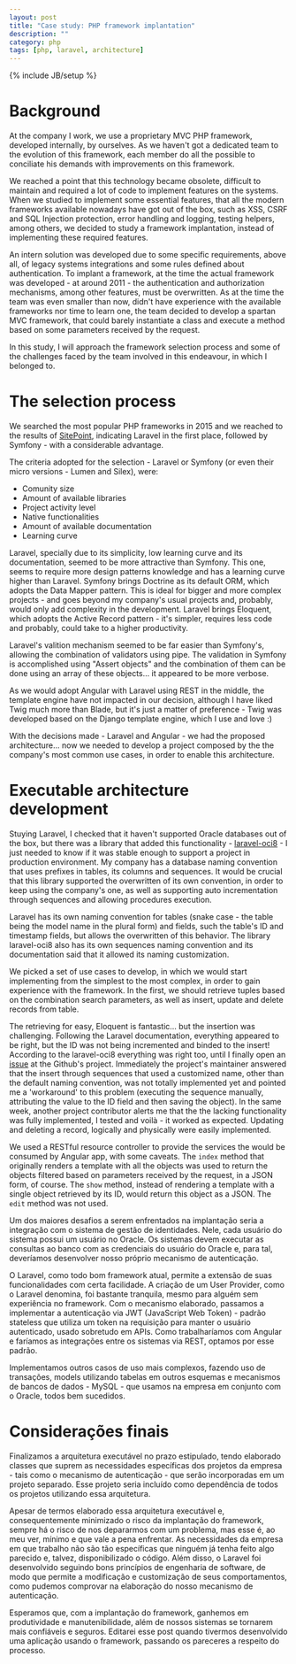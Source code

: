 ```yaml
---
layout: post
title: "Case study: PHP framework implantation"
description: ""
category: php
tags: [php, laravel, architecture]
---
```

{% include JB/setup %}

# Background

At the company I work, we use a proprietary MVC PHP framework, developed internally,
by ourselves. As we haven't got a dedicated team to the evolution of this framework,
each member do all the possible to conciliate his demands with improvements on
this framework.

We reached a point that this technology became obsolete, difficult to maintain and
required a lot of code to implement features on the systems. When we studied to
implement some essential features, that all the modern frameworks available
nowadays have got out of the box, such as XSS, CSRF and SQL Injection protection,
error handling and logging, testing helpers, among others, we decided
to study a framework implantation, instead of implementing these required features.

An intern solution was developed due to some specific requirements, above all,
of legacy systems integrations and some rules defined about authentication. To
implant a framework, at the time the actual framework was developed - at around
2011 - the authentication and authorization mechanisms, among other features,
must be overwritten. As at the time the team was even smaller than now,
didn't have experience with the available frameworks nor time to learn one,
the team decided to develop a spartan MVC framework, that could barely
instantiate a class and execute a method based on some parameters received
by the request.

In this study, I will approach the framework selection process and some of
the challenges faced by the team involved in this endeavour, in which I belonged to.

# The selection process

We searched the most popular PHP frameworks in 2015 and we reached to the
results of [SitePoint](http://www.sitepoint.com/best-php-framework-2015-sitepoint-survey-results/),
indicating Laravel in the first place, followed by Symfony - with a considerable
advantage.

The criteria adopted for the selection - Laravel or Symfony (or even their micro versions - Lumen and Silex), were:

- Comunity size
- Amount of available libraries
- Project activity level
- Native functionalities
- Amount of available documentation
- Learning curve

Laravel, specially due to its simplicity, low learning curve and its documentation,
seemed to be more attractive than Symfony. This one, seems to require more
design patterns knowledge and has a learning curve higher than Laravel. Symfony
brings Doctrine as its default ORM, which adopts the Data Mapper pattern. This is
ideal for bigger and more complex projects - and goes beyond my company's usual
projects and, probably, would only add complexity in the development. Laravel
brings Eloquent, which adopts the Active Record pattern - it's simpler, requires
less code and probably, could take to a higher productivity.

Laravel's valition mechanism seemed to be far easier than Symfony's, allowing
the combination of validators using pipe. The validation in Symfony
is accomplished using "Assert objects" and the combination of them can be done
using an array of these objects... it appeared to be more verbose.

As we would adopt Angular with Laravel using REST in the middle, the template
engine have not impacted in our decision, although I have liked Twig much more than
Blade, but it's just a matter of preference - Twig was developed based
on the Django template engine, which I use and love :)

With the decisions made - Laravel and Angular - we had the proposed architecture...
now we needed to develop a project composed by the the company's most common
use cases, in order to enable this architecture.

# Executable architecture development

Stuying Laravel, I checked that it haven't supported Oracle databases out of the
box, but there was a library that added this functionality - [laravel-oci8](https://github.com/yajra/laravel-oci8) - I just needed to know
if it was stable enough to support a project in production environment. My company
has a database naming convention that uses prefixes in tables, its columns and sequences.
It would be crucial that this library supported the overwritten of its own convention,
in order to keep using the company's one, as well as supporting auto incrementation
through sequences and allowing procedures execution.

Laravel has its own naming convention for tables (snake case - the table being the model
name in the plural form) and fields, such the table's ID and timestamp fields, but
allows the overwritten of this behavior. The library laravel-oci8 also has its own
sequences naming convention and its documentation said that it allowed its naming
customization.

We picked a set of use cases to develop, in which we would start implementing
from the simplest to the most complex, in order to gain experience with the
framework. In the first, we should retrieve tuples based on the combination
search parameters, as well as insert, update and delete records from table.

The retrieving for easy, Eloquent is fantastic... but the insertion was
challenging. Following the Laravel documentation, everything appeared to be right,
but the ID was not being incremented and binded to the insert! According to the
laravel-oci8 everything was right too, until I finally open an [issue](https://github.com/yajra/laravel-oci8/issues/155) at the Github's project.
Immediately the project's maintainer answered that the insert through sequences
that used a customized name, other than the default naming convention, was not
totally implemented yet and pointed me a 'workaround' to this problem (executing
the sequence manually, attributing the value to the ID field and then saving
the object). In the same week, another project contributor alerts me that the
the lacking functionality was fully implemented, I tested and voilà - it worked
as expected. Updating and deleting a record, logically and physically were
easily implemented.

We used a RESTful resource controller to provide the services the would be
consumed by Angular app, with some caveats. The `index` method that originally
renders a template with all the objects was used to return the objects filtered
based on parameters received by the request, in a JSON form, of course. The
`show` method, instead of rendering a template with a single object retrieved
by its ID, would return this object as a JSON. The `edit` method was not used.


Um dos maiores desafios a serem enfrentados na implantação seria a integração com
o sistema de gestão de identidades. Nele, cada usuário do sistema possui um usuário
no Oracle. Os sistemas devem executar as consultas ao banco com as credenciais do
usuário do Oracle e, para tal, deveríamos desenvolver nosso próprio mecanismo de
autenticação.

O Laravel, como todo bom framework atual, permite a extensão de suas funcionalidades
com certa facilidade. A criação de um User Provider, como o Laravel denomina,
foi bastante tranquila, mesmo para alguém sem experiência no framework.
Com o mecanismo elaborado, passamos a implementar a autenticação via JWT
(JavaScript Web Token) - padrão stateless que utiliza um token na requisição para manter
o usuário autenticado, usado sobretudo em APIs. Como trabalharíamos com Angular e
faríamos as integrações entre os sistemas via REST, optamos por esse padrão.

Implementamos outros casos de uso mais complexos, fazendo uso de transações,
models utilizando tabelas em outros esquemas e mecanismos de bancos de dados -
MySQL - que usamos na empresa em conjunto com o Oracle, todos bem sucedidos.

# Considerações finais

Finalizamos a arquitetura executável no prazo estipulado, tendo elaborado
classes que suprem as necessidades específicas dos projetos da empresa - tais como
o mecanismo de autenticação - que serão incorporadas em um projeto separado.
Esse projeto seria incluído como dependência de todos os projetos utilizando
essa arquitetura.

Apesar de termos elaborado essa arquitetura executável e, consequentemente
minimizado o risco da implantação do framework, sempre há o risco de nos depararmos
com um problema, mas esse é, ao meu ver, mínimo e que vale a pena enfrentar.
As necessidades da empresa em que trabalho não são tão específicas que ninguém
já tenha feito algo parecido e, talvez, disponibilizado o código.
Além disso, o Laravel foi desenvolvido seguindo bons princípios de engenharia de
software, de modo que permite a modificação e customização de seus comportamentos,
como pudemos comprovar na elaboração do nosso mecanismo de autenticação.

Esperamos que, com a implantação do framework, ganhemos em produtividade e
manutenibilidade, além de nossos sistemas se tornarem mais confiáveis e
seguros. Editarei esse post quando tivermos desenvolvido uma aplicação usando
o framework, passando os pareceres a respeito do processo.
